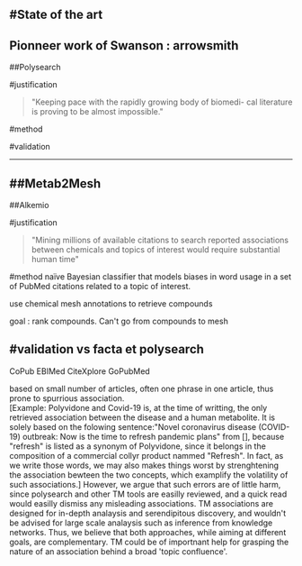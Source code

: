 #State of the art
----------------------------------------------
Pionneer work of Swanson : arrowsmith
----------------------------------------------
##Polysearch

#justification
>"Keeping pace with the rapidly growing body of biomedi- cal literature is proving to be almost impossible."

#method

#validation

----------------------------------------------
##Metab2Mesh
----------------------------------------------
##Alkemio

#justification
>"Mining millions of available citations to search reported associations between chemicals and topics of interest would require substantial human time"

#method
naïve Bayesian classifier that models biases in word usage in a set of PubMed citations related to a topic of interest.

use chemical mesh annotations to retrieve compounds

goal : rank compounds. Can't go from compounds to mesh

#validation
vs facta et polysearch
----------------------------------------------

CoPub
EBIMed
CiteXplore
GoPubMed


based on small number of articles, often one phrase in one article, thus prone to spurrious association.  
[Example: Polyvidone and Covid-19 is, at the time of writting, the only retrieved association between the disease and a human metabolite. It is solely based on the folowing sentence:"Novel coronavirus disease (COVID-19) outbreak: Now is the time to refresh pandemic plans" from [], because "refresh" is listed as a synonym of Polyvidone, since it belongs in the composition of a commercial collyr product nammed "Refresh". In fact, as we write those words, we may also makes things worst by strenghtening the association bewteen the two concepts, which examplify the volatility of such associations.] However, we argue that such errors are of little harm, since polysearch and other TM tools are easilly reviewed, and a quick read would easilly dismiss any misleading associations. TM associations are designed for in-depth analaysis and serendipitous discovery, and wouldn't be advised for large scale analaysis such as inference from knowledge networks. Thus, we believe that both approaches, while aiming at different goals, are complementary. TM could be of importnant help for grasping the nature of an association behind a broad 'topic confluence'. 